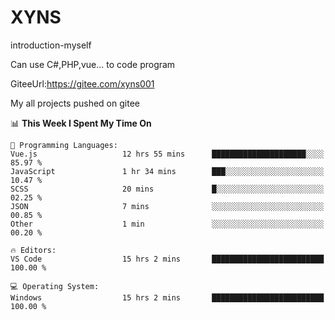 # XYNS
introduction-myself

Can use C#,PHP,vue... to code program

GiteeUrl:https://gitee.com/xyns001

My all projects pushed on gitee

<!--START_SECTION:waka-->
📊 **This Week I Spent My Time On** 

```text
💬 Programming Languages: 
Vue.js                   12 hrs 55 mins      █████████████████████░░░░   85.97 % 
JavaScript               1 hr 34 mins        ███░░░░░░░░░░░░░░░░░░░░░░   10.47 % 
SCSS                     20 mins             █░░░░░░░░░░░░░░░░░░░░░░░░   02.25 % 
JSON                     7 mins              ░░░░░░░░░░░░░░░░░░░░░░░░░   00.85 % 
Other                    1 min               ░░░░░░░░░░░░░░░░░░░░░░░░░   00.20 % 

🔥 Editors: 
VS Code                  15 hrs 2 mins       █████████████████████████   100.00 % 

💻 Operating System: 
Windows                  15 hrs 2 mins       █████████████████████████   100.00 % 
```


<!--END_SECTION:waka-->
